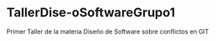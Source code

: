 # TallerDise-oSoftwareGrupo1
Primer Taller de la materia Diseño de Software sobre conflictos en GIT
